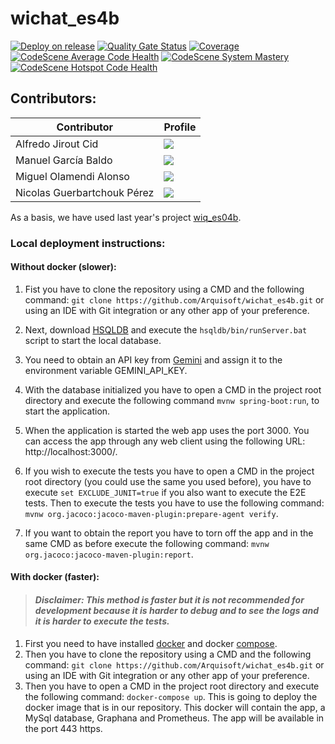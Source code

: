 # wichat_es4b

[![Deploy on release](https://github.com/Arquisoft/wichat_es4b/actions/workflows/release.yml/badge.svg)](https://github.com/Arquisoft/wichat_es4b/actions/workflows/release.yml)
[![Quality Gate Status](https://sonarcloud.io/api/project_badges/measure?project=Arquisoft_wichat_es4b&metric=alert_status)](https://sonarcloud.io/summary/overall?id=Arquisoft_wichat_es4b)
[![Coverage](https://sonarcloud.io/api/project_badges/measure?project=Arquisoft_wichat_es4b&metric=coverage)](https://sonarcloud.io/summary/overall?id=Arquisoft_wichat_es4b)
[![CodeScene Average Code Health](https://codescene.io/projects/66529/status-badges/average-code-health)](https://codescene.io/projects/66529)
[![CodeScene System Mastery](https://codescene.io/projects/66529/status-badges/system-mastery)](https://codescene.io/projects/66529)
[![CodeScene Hotspot Code Health](https://codescene.io/projects/66529/status-badges/hotspot-code-health)](https://codescene.io/projects/66529)

## Contributors:

| Contributor | Profile |
| ------------- | ------------- |
| Alfredo Jirout Cid  | <a href="https://github.com/UO288443"><img src="https://img.shields.io/badge/UO288443-Alfredo Jirout Cid-red"></a>  |
| Manuel García Baldo  | <a href="https://github.com/manugbd"><img src="https://img.shields.io/badge/manugbd-Manuel García Baldo-purple"></a>  |
| Miguel Olamendi Alonso  | <a href="https://github.com/uo285032"><img src="https://img.shields.io/badge/uo285032-Miguel Olamendi Alonso-green"></a>  |
| Nicolas Guerbartchouk Pérez  | <a href="https://github.com/NicolasGuerbartchoukPerez"><img src="https://img.shields.io/badge/NicolasGuerbartchoukPerez-Nicolas Guerbartchouk Pérez-blue"></a>  |

As a basis, we have used last year's project [wiq_es04b](https://github.com/Arquisoft/wiq_es04b).

### Local deployment instructions:

#### Without docker (slower):

1. Fist you have to clone the repository using a CMD and the following command: `git clone https://github.com/Arquisoft/wichat_es4b.git` or using an IDE with Git integration or any other app of your preference.

2. Next, download [HSQLDB](https://sourceforge.net/projects/hsqldb/files/hsqldb/hsqldb_2_7/) and execute the `hsqldb/bin/runServer.bat` script to start the local database.

3. You need to obtain an API key from [Gemini](https://gemini.google.com) and assign it to the environment variable GEMINI_API_KEY.

4. With the database initialized you have to open a CMD in the project root directory and execute the following command `mvnw spring-boot:run`, to start the application.

5. When the application is started the web app uses the port 3000. You can access the app through any web client using the following URL: http://localhost:3000/.

6. If you wish to execute the tests you have to open a CMD in the project root directory (you could use the same you used before), you have to execute `set EXCLUDE_JUNIT=true` if you also want to execute the E2E tests. Then to execute the tests you have to use the following command: `mvnw org.jacoco:jacoco-maven-plugin:prepare-agent verify`.

7. If you want to obtain the report you have to torn off the app and in the same CMD as before execute the following command: `mvnw org.jacoco:jacoco-maven-plugin:report`.

#### With docker (faster):

> #### *Disclaimer: This method is faster but it is not recommended for development because it is harder to debug and to see the logs and it is harder to execute the tests.*

1. First you need to have installed [docker](https://www.docker.com/#build) and docker [compose](https://docs.docker.com/compose/install/).
2. Then you have to clone the repository using a CMD and the following command: `git clone https://github.com/Arquisoft/wichat_es4b.git` or using an IDE with Git integration or any other app of your preference.
3. Then you have to open a CMD in the project root directory and execute the following command: `docker-compose up`. This is going to deploy the docker image that is in our repository. This docker will contain the app, a MySql database, Graphana and Prometheus. The app will be available in the port 443 https.
